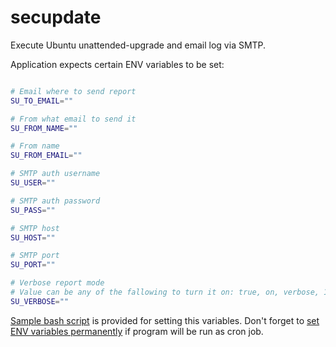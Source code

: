# secupdate
Execute Ubuntu unattended-upgrade and email log via SMTP.

Application expects certain ENV variables to be set:

```bash

# Email where to send report
SU_TO_EMAIL="" 

# From what email to send it
SU_FROM_NAME=""

# From name
SU_FROM_EMAIL=""

# SMTP auth username
SU_USER=""

# SMTP auth password
SU_PASS=""

# SMTP host
SU_HOST=""

# SMTP port
SU_PORT=""

# Verbose report mode
# Value can be any of the fallowing to turn it on: true, on, verbose, 1, enable, enabled
SU_VERBOSE=""

```

[Sample bash script](setenv_sample.sh) is provided for setting this variables.
Don't forget to [set ENV variables permanently](http://unix.stackexchange.com/questions/117467/how-to-permanently-set-environmental-variables) if program will be run as cron job.
